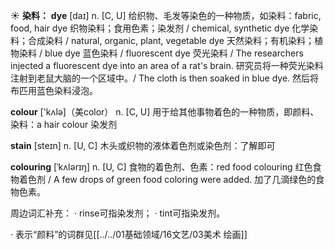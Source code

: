☀ <span class="category">**染料：**</span>
<span class="vocabulary">**dye**</span> [daɪ]
<span class="definition">n. [C, U] 给织物、毛发等染色的一种物质，如染料：</span>fabric, food, hair dye 织物染料；食用色素；染发剂 / chemical, synthetic dye 化学染料；合成染料 / natural, organic, plant, vegetable dye 天然染料；有机染料；植物染料 / blue dye 蓝色染料 / fluorescent dye 荧光染料 / The researchers injected a fluorescent dye into an area of a rat's brain. 研究员将一种荧光染料注射到老鼠大脑的一个区域中。/ The cloth is then soaked in blue dye. 然后将布匹用蓝色染料浸泡。

<span class="vocabulary">**colour**</span> ['kʌlə]（美color）
<span class="definition">n. [C, U] 用于给其他事物着色的一种物质，即颜料、染料：</span>a hair colour 染发剂

<span class="vocabulary">**stain**</span> [steɪn] 
<span class="definition">n. [U, C] 木头或织物的液体着色剂或染色剂：</span>了解即可
           
<span class="vocabulary">**colouring**</span> [ˈkʌlərɪŋ]
<span class="definition">n. [U, C] 食物的着色剂、色素：</span>red food colouring 红色食物着色剂 / A few drops of green food coloring were added. 加了几滴绿色的食物色素。

周边词汇补充：
· rinse可指染发剂；
· tint可指染发剂。

· 表示“颜料”的词群见[[../../01基础领域/16文艺/03美术 绘画]]
